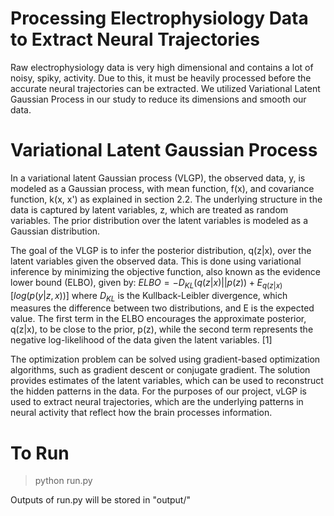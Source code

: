 # Processing Electrophysiology Data to Extract Neural Trajectories

Raw electrophysiology data is very high dimensional and contains a lot of noisy, spiky, activity. Due to this, it must be heavily processed before the accurate neural trajectories can be extracted.
We utilized Variational Latent Gaussian Process in our study to reduce its dimensions and smooth our data. 

# Variational Latent Gaussian Process

In a variational latent Gaussian process (VLGP), the observed data, y, is modeled as a Gaussian process, with mean function, f(x), and covariance function, k(x, x') as explained in section 2.2. The underlying structure in the data is captured by latent variables, z, which are treated as random variables. The prior distribution over the latent variables is modeled as a Gaussian distribution.

The goal of the VLGP is to infer the posterior distribution, q(z|x), over the latent variables given the observed data. This is done using variational inference by minimizing the objective function, also known as the evidence lower bound (ELBO), given by:
$ELBO = -D_{KL}(q(z|x) || p(z)) + E_{q(z|x)}[log(p(y|z,x))]$
where $D_{KL}$ is the Kullback-Leibler divergence, which measures the difference between two distributions, and E is the expected value. The first term in the ELBO encourages the approximate posterior, q(z|x), to be close to the prior, p(z), while the second term represents the negative log-likelihood of the data given the latent variables. [1]

The optimization problem can be solved using gradient-based optimization algorithms, such as gradient descent or conjugate gradient. The solution provides estimates of the latent variables, which can be used to reconstruct the hidden patterns in the data. For the purposes of our project, vLGP is used to extract neural trajectories, which are the underlying patterns in neural activity that reflect how the brain processes information.
# To Run

> python run.py

Outputs of run.py will be stored in "output/"
